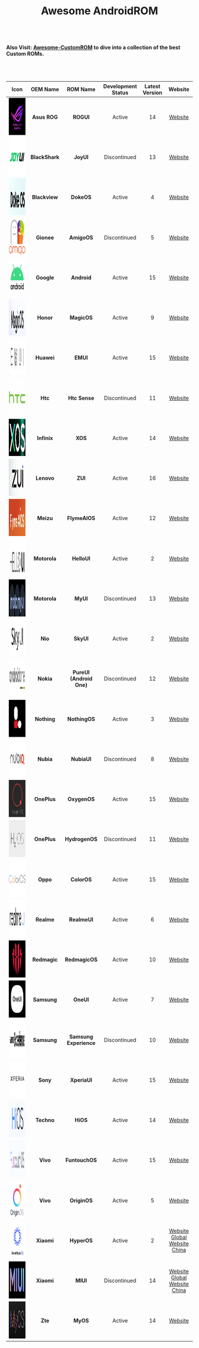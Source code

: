 <h1 align="center">Awesome AndroidROM</h1>

<br> <br>

#### Also Visit: [Awesome-CustomROM](https://github.com/ImKKingshuk/Awesome-CustomROM) to dive into a collection of the best Custom ROMs.

<br><br>

|                          Icon                          |    OEM Name    |         ROM Name         | Development Status | Latest Version |                                           Website                                            |
| :----------------------------------------------------: | :------------: | :----------------------: | :----------------: | :------------: | :------------------------------------------------------------------------------------------: |
|       <img src="Icons/ROGUI.png"   height="100">       |  **Asus ROG**  |        **ROGUI**         |       Active       |       14       |                        [Website](https://www.asus.com/in/content/ui/)                        |
|       <img src="Icons/JoyUI.png"   height="100">       | **BlackShark** |        **JoyUI**         |    Discontinued    |       13       |                                         [Website]()                                          |
|      <img src="Icons/DokeOS.png"   height="100">       | **Blackview**  |        **DokeOS**        |       Active       |       4        |                          [Website](https://promo.blackview.hk/os3/)                          |
|      <img src="Icons/AmigoOS.png"   height="100">      |   **Gionee**   |       **AmigoOS**        |    Discontinued    |       5        |                                         [Website]()                                          |
|      <img src="Icons/Android.png"   height="100">      |   **Google**   |       **Android**        |       Active       |       15       |                  [Website](https://www.android.com/intl/en_in/android-14/)                   |
|      <img src="Icons/MagicOS.png"   height="100">      |   **Honor**    |       **MagicOS**        |       Active       |       9        |                        [Website](https://www.honor.com/in/magic-os/)                         |
|       <img src="Icons/EMUI.png"   height="100">        |   **Huawei**   |         **EMUI**         |       Active       |       15       |                      [Website](https://consumer.huawei.com/en/emui-13/)                      |
|     <img src="Icons/HtcSense.png"   height="100">      |    **Htc**     |      **Htc Sense**       |    Discontinued    |       11       |                  [Website](https://www.android.com/intl/en_in/android-14/)                   |
|        <img src="Icons/XOS.png"   height="100">        |  **Infinix**   |         **XOS**          |       Active       |       14       |                        [Website](https://www.infinixmobiles.in/xos/)                         |
|        <img src="Icons/ZUI.png"   height="100">        |   **Lenovo**   |         **ZUI**          |       Active       |       16       |                               [Website](https://m.zui.com/#/)                                |
|     <img src="Icons/FlymeAIOS.png"   height="100">     |   **Meizu**    |      **FlymeAIOS**       |       Active       |       12       |                            [Website](https://www.flyme.com/aios)                             |
|      <img src="Icons/HelloUI.png"   height="100">      |  **Motorola**  |       **HelloUI**        |       Active       |       2        |                          [Website](https://www.motorola.in/my-ux/p)                          |
|       <img src="Icons/MyUI.png"   height="100">        |  **Motorola**  |         **MyUI**         |    Discontinued    |       13       |                          [Website](https://www.motorola.in/my-ux/p)                          |
|       <img src="Icons/SkyUI.png"   height="100">       |    **Nio**     |        **SkyUI**         |       Active       |       2        |                              [Website](https://phone.nio.com/)                               |
|    <img src="Icons/AndroidOne.png"   height="100">     |   **Nokia**    | **PureUI (Android One)** |    Discontinued    |       12       |                           [Website](https://www.android.com/one/)                            |
|     <img src="Icons/NothingOS.png"   height="100">     |  **Nothing**   |      **NothingOS**       |       Active       |       3        |                                         [Website]()                                          |
|      <img src="Icons/NubiaUI.png"   height="100">      |   **Nubia**    |       **NubiaUI**        |    Discontinued    |       8        |                                         [Website]()                                          |
|     <img src="Icons/OxygenOS.png"   height="100">      |  **OnePlus**   |       **OxygenOS**       |       Active       |       15       |                         [Website](https://www.oneplus.in/oxygenos14)                         |
|    <img src="Icons/HydrogenOS.png"   height="100">     |  **OnePlus**   |      **HydrogenOS**      |    Discontinued    |       11       |                       [Website](https://www.oneplus.com/cn/hydrogenos)                       |
|      <img src="Icons/ColorOS.png"   height="100">      |    **Oppo**    |       **ColorOS**        |       Active       |       15       |                        [Website](https://www.oppo.com/en/coloros14/)                         |
|     <img src="Icons/RealmeUI.png"   height="100">      |   **Realme**   |       **RealmeUI**       |       Active       |       6        |                       [Website](https://www.realme.com/in/realme-ui-5)                       |
|    <img src="Icons/RedmagicOS.png"   height="100">     |  **Redmagic**  |      **RedmagicOS**      |       Active       |       10       |                                         [Website]()                                          |
|       <img src="Icons/OneUI.png"   height="100">       |  **Samsung**   |        **OneUI**         |       Active       |       7        |                        [Website](https://www.samsung.com/in/one-ui/)                         |
| <img src="Icons/SamsungExperience.png"   height="100"> |  **Samsung**   |  **Samsung Experience**  |    Discontinued    |       10       |                        [Website](https://www.samsung.com/in/one-ui/)                         |
|     <img src="Icons/XperiaUI.png"   height="100">      |    **Sony**    |       **XperiaUI**       |       Active       |       15       |                  [Website](https://www.android.com/intl/en_in/android-14/)                   |
|       <img src="Icons/HiOS.png"   height="100">        |   **Techno**   |         **HiOS**         |       Active       |       14       |                     [Website](https://www.tecno-mobile.com/hios-detail/)                     |
|    <img src="Icons/FuntouchOS.png"   height="100">     |    **Vivo**    |      **FuntouchOS**      |       Active       |       15       |                         [Website](https://www.vivo.com/in/funtouch)                          |
|     <img src="Icons/OriginOS.png"   height="100">      |    **Vivo**    |       **OriginOS**       |       Active       |       5        |                         [Website](https://www.vivo.com.cn/originos)                          |
|      <img src="Icons/HyperOS.png"   height="100">      |   **Xiaomi**   |       **HyperOS**        |       Active       |       2        | [Website Global](https://www.mi.com/global/hyperos) [Website China](https://hyperos.mi.com/) |
|       <img src="Icons/MIUI.png"   height="100">        |   **Xiaomi**   |         **MIUI**         |    Discontinued    |       14       |  [Website Global](https://www.mi.com/global/miui) [Website China](https://home.miui.com/14)  |
|       <img src="Icons/MyOS.png"   height="100">        |    **Zte**     |         **MyOS**         |       Active       |       14       |                        [Website](https://www.ztedevices.com/cn/myos/)                        |
